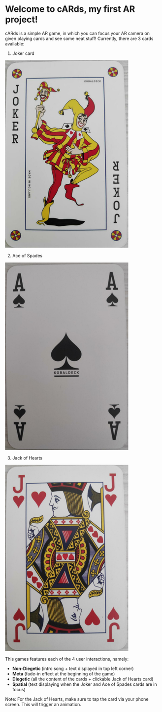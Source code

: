 # Welcome to cARds, my first AR project!

cARds is a simple AR game, in which you can focus your AR camera on given playing cards and see some neat stuff! Currently, there are 3 cards available:

1) Joker card

<img src="https://github.com/MihailCiobu/cARds/blob/master/Jokur.jpeg" width="400"/>

2) Ace of Spades

<img src="https://github.com/MihailCiobu/cARds/blob/master/Ace of Spades.jpeg" width="400"/>

3) Jack of Hearts

<img src="https://github.com/MihailCiobu/cARds/blob/master/Jack of Hearts.jpeg" width="400"/>

This games features each of the 4 user interactions, namely:

* **Non-Diegetic** (intro song + text displayed in top left corner)
* **Meta** (fade-in effect at the beginning of the game)
* **Diegetic** (all the content of the cards + clickable Jack of Hearts card)
* **Spatial** (text displaying when the Joker and Ace of Spades cards are in focus)

Note: For the Jack of Hearts, make sure to tap the card via your phone screen. This will trigger an animation.
